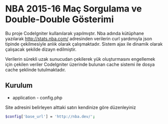 # NBA 2015-16 Maç Sorgulama ve Double-Double Gösterimi

Bu proje CodeIgniter kullanılarak yapılmıştır. Nba adında kütüphane yazılarak http://stats.nba.com/ adresinden verilerin curl yardımıyla json tipinde çekilmesiyle anlık olarak çalışmaktadır. Sistem ajax ile dinamik olarak çalışacak şekilde dizayn edilmiştir.

Verilerin sürekli uzak sunucudan çekilerek yük oluşturmasını engellemek için çekilen veriler CodeIgniter üzerinde bulunan cache sistemi ile dosya cache şeklinde tutulmaktadır.


## Kurulum

- application - config.php

Site adresini belirleyen alttaki satırı kendinize göre düzenleyiniz
```sh
$config['base_url'] = 'http://nba.dev/';
```